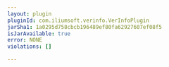 ```yaml
---
layout: plugin
pluginId: com.iliumsoft.verinfo.VerInfoPlugin
jarSha1: 1a0295d758cbcb196489ef80fa62927607ef08f5
isJarAvailable: true
error: NONE
violations: []

---
```

